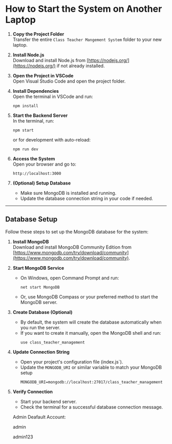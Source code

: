 # How to Start the System on Another Laptop

1. **Copy the Project Folder**  
   Transfer the entire `Class Teacher Mangement System` folder to your new laptop.

2. **Install Node.js**  
   Download and install Node.js from [https://nodejs.org/](https://nodejs.org/) if not already installed.

3. **Open the Project in VSCode**  
   Open Visual Studio Code and open the project folder.

4. **Install Dependencies**  
   Open the terminal in VSCode and run:
   ```
   npm install
   ```

5. **Start the Backend Server**  
   In the terminal, run:
   ```
   npm start
   ```
   or for development with auto-reload:
   ```
   npm run dev
   ```

6. **Access the System**  
   Open your browser and go to:
   ```
   http://localhost:3000
   ```

7. **(Optional) Setup Database**  
   - Make sure MongoDB is installed and running.
   - Update the database connection string in your code if needed.

---

## Database Setup

Follow these steps to set up the MongoDB database for the system:

1. **Install MongoDB**  
   Download and install MongoDB Community Edition from [https://www.mongodb.com/try/download/community](https://www.mongodb.com/try/download/community).

2. **Start MongoDB Service**  
   - On Windows, open Command Prompt and run:
     ```
     net start MongoDB
     ```
   - Or, use MongoDB Compass or your preferred method to start the MongoDB server.

3. **Create Database (Optional)**  
   - By default, the system will create the database automatically when you run the server.
   - If you want to create it manually, open the MongoDB shell and run:
     ```
     use class_teacher_management
     ```

4. **Update Connection String**  
   - Open your project's configuration file (index.js`).
   - Update the `MONGODB_URI` or similar variable to match your MongoDB setup
     ```
     MONGODB_URI=mongodb://localhost:27017/class_teacher_management
     ```

5. **Verify Connection**  
   - Start your backend server.
   - Check the terminal for a successful database connection message.

   Admin Deafault Account:

   admin

   admin123
